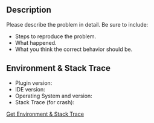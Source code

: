 ## Description
Please describe the problem in detail. Be sure to include:
- Steps to reproduce the problem.
- What happened.
- What you think the correct behavior should be.

## Environment & Stack Trace
- Plugin version:
- IDE version:
- Operating System and version:
- Stack Trace (for crash):

[Get Environment & Stack Trace](http://yiiguxing.github.io/TranslationPlugin/start.html#faq-fb)
